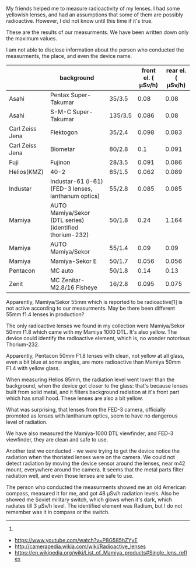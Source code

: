 

My friends helped me to measure radioactivity of my lenses. I had some yellowish lenses, and had an assumptions that some of them are possibly radioactive. However, I did not know until this time if it's true.

These are the results of our measurments.  We have been written down only the maximum values.

I am not able to disclose information about the person who conducted the measurments, the place, and even the device name.


|                 | background                                              |         | front el. ( μSv/h) | rear el. ( μSv/h) |
|-----------------|---------------------------------------------------------|---------|---------------------|----------------|
| Asahi           | Pentax Super-Takumar                                    | 35/3.5  | 0.08                | 0.08           |
| Asahi           | S-M-C Super-Takumar                                     | 135/3.5 | 0.086               | 0.08           |
| Carl Zeiss Jena | Flektogon                                               | 35/2.4  | 0.098               | 0.083          |
| Carl Zeiss Jena | Biometar                                                | 80/2.8  | 0.1                 | 0.091          |
| Fuji            | Fujinon                                                 | 28/3.5  | 0.091               | 0.086          |
| Helios(KMZ)     | 40-2                                                    | 85/1.5  | 0.062               | 0.089          |
| Industar        | Industar-61 (i-61) (FED-3 lenses, lanthanum optics)     | 55/2.8  | 0.085               | 0.085          |
| Mamiya          | AUTO Mamiya/Sekor (DTL series) (identified thorium-232) | 50/1.8  | 0.24                | 1.164          |
| Mamiya          | AUTO Mamiya/Sekor                                       | 55/1.4  | 0.09                | 0.09           |
| Mamiya          | Mamiya-Sekor E                                          | 50/1.7  | 0.056               | 0.056          |
| Pentacon        | MC auto                                                 | 50/1.8  | 0.14                | 0.13           |
| Zenit           | MC Zenitar-M2.8/16 Fisheye                              | 16/2.8  | 0.095               | 0.075          |


Apparently, Mamiya/Sekor 55mm which is reported to be radioactive[1] is not active according to our measurments. May be there been different 55mm f1.4 lenses in production?

The only radioactive lenses we found in my collection were Mamiya/Sekor 50mm f1.8 which came with my Mamiya 1000 DTL. It's also yellow. The device could identify the radioactive element, which is, no wonder notorious Thorium-232.

Apparently, Pentacon 50mm F1.8 lenses with clean, not yellow at all glass, even a bit blue at some angles, are more radioactive than Mamiya 50mm F1.4 with yellow glass.

When measuring Helios 85mm, the radiation level went lower than the background, when the device got closer to the glass: that's because lenses built from solid metal, and it filters background radiation at it's front part which has small hood. These lenses are also a bit yellow.

What was surprising, that lenses from the FED-3 camera, officially promoted as lenses with lanthanum optics, seem to have no dangerous level of radiation.

We have also measured the Mamiya-1000 DTL viewfinder, and FED-3 viewfinder, they are clean and safe to use.

Another test we conducted - we were trying to get the device notice the radiation when the thoriated lenses were on the camera. We could not detect radiation by moving the device sensor around the lenses, near m42 mount, everywhere around the camera. It seems that the metal parts filter radiation well, and even those lenses are safe to use.

The person who conducted the measurments showed me an old American compass, measured it for me, and got 48 μSv/h radiation levels. Also he showed me Soviet military switch, which glows when it's dark, which radiates till 3 μSv/h level. The identified element was Radium, but I do not remember was it in compass or the switch.

---

1. 
* https://www.youtube.com/watch?v=P8G585hZYyE
* http://camerapedia.wikia.com/wiki/Radioactive_lenses
* https://en.wikipedia.org/wiki/List_of_Mamiya_products#Single_lens_reflex
